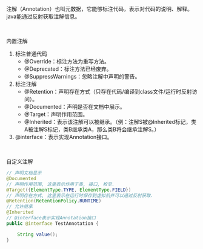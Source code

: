 注解（Annotation）也叫元数据，它能够标注代码，表示对代码的说明、解释。java能通过反射获取注解信息。

<br>

内置注解

1. 标注普通代码
   - @Override：标注方法为重写方法。
   - @Deprecated：标注方法已经废弃。
   - @SuppressWarnings：忽略注解中声明的警告。
2. 标注注解
   - @Retention：声明存在方式（只存在代码/编译到class文件/运行时反射访问）。
   - @Documented：声明是否在文档中展示。
   - @Target：声明作用范围。
   - @Inherited：表示该注解可以被继承。（例：注解S被@Inherited标记，类A被注解S标记，类B继承类A，那么类B将会继承注解S。）
3. @interface：表示实现Annotation接口。

<br>

自定义注解

```java
// 声明文档显示
@Documented
// 声明作用范围, 这里表示作用于类, 接口, 枚举.
@Target({ElementType.TYPE, ElementType.FIELD})
// 声明存在方式, 这里表示在运行时保存到虚拟机并可以通过反射获取.
@Retention(RetentionPolicy.RUNTIME)
// 允许继承
@Inherited
// @interface表示实现Annotation接口
public @interface TestAnnotation {

    String value();
}
```